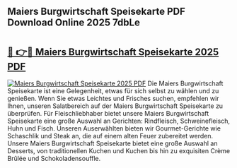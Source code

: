 ## Maiers Burgwirtschaft Speisekarte PDF Download Online 2025 7dbLe

# <h2><a href="http://gc7p1e.nevu.top/?p=Maiers+Burgwirtschaft+Speisekarte">🔗 👉🔴 Maiers Burgwirtschaft Speisekarte 2025 PDF</a></h2>

[![Maiers Burgwirtschaft Speisekarte 2025 PDF](https://i.imgur.com/dBaPXMq.png)](http://gc7p1e.nevu.top/?p=Maiers+Burgwirtschaft+Speisekarte)
Die Maiers Burgwirtschaft Speisekarte ist eine Gelegenheit, etwas für sich selbst zu wählen und zu genießen. Wenn Sie etwas Leichtes und Frisches suchen, empfehlen wir Ihnen, unseren Salatbereich auf der Maiers Burgwirtschaft Speisekarte zu überprüfen. Für Fleischliebhaber bietet unsere Maiers Burgwirtschaft Speisekarte eine große Auswahl an Gerichten: Rindfleisch, Schweinefleisch, Huhn und Fisch. Unseren Auserwählten bieten wir Gourmet-Gerichte wie Schaschlik und Steak an, die auf einem alten Feuer zubereitet werden. Unsere Maiers Burgwirtschaft Speisekarte bietet eine große Auswahl an Desserts, von traditionellen Kuchen und Kuchen bis hin zu exquisiten Crème Brûlée und Schokoladensouffle.
